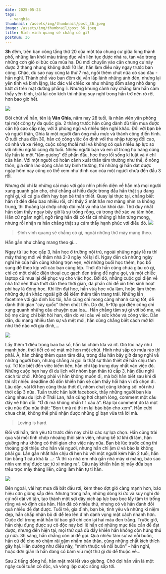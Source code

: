 ```yaml
---
date: 2025-05-23
tags:
  - vanghia
thumbnail: /assets/img/thumbnail/post_36.jpeg
image: /assets/img/thumbnail/post_36.jpeg
title: Đỉnh vinh quang sẽ chẳng có gì?
postnum: 36
---
```


**3h** đêm, trên ban công tầng thứ 20 của một tòa chung cư giữa lòng thành phố, những làn khói màu trắng đục vẫn liên tục được nhả ra, tan vào trong những cơn gió oi bức của mùa hạ. Dù mới chuyển vào căn chung cư này được 2 tháng nhưng không dưới 10 lần, hắn làm điều này ngay trước ban công. Chậc, dù sao nay cũng là thứ 7 mà, ngồi thêm chút nữa có sao đâu - hắn nghĩ. Thành phố vào ban đêm dù vẫn lấp lánh những ánh đèn, nhưng lại yên tĩnh và bình lặng, lác đác vài chiếc xe như những đốm sáng nhỏ đang lướt đi trên mặt đường phẳng lì. Nhưng khung cảnh này chẳng làm hắn cảm thấy yên bình, trái lại còn kích thí những suy nghĩ trong hắn trở nên rõ rệt hơn bao giờ hết.

<a class="post-image" display="center" >
	<img itemprop="image"  src="/assets/img/post_img/post36/balcony.jpeg"/>
</a>

Đôi chút về hắn, tên là **Văn Ghia**, năm nay 28 tuổi, là nhân viên văn phòng tại một công ty đa quốc gia. 2 tháng trước hắn cũng dành đủ tiền mua được căn hộ cao cấp này, với 3 phòng ngủ và nhiều tiện nghi khác. Đối với bạn bè và người thân, Ghia là một người đàn ông mẫu mực và thành công điển hình. Ở tuổi chưa đến 30, hắn có công việc ổn định với thu nhập tương đối cao, có nhà và xe riêng, cuộc sống thoải mái và không có quá nhiều áp lực so với nhiều người cùng độ tuổi. Nhiều người bạn và em út trong họ hàng cũng lấy hắn là một "tấm gương" để phấn đấu, học theo lối sống kỉ luật và ý chí của hắn. Với một người có hoàn cảnh xuất thân tầm thường như thế, ở nông thôn, gia đình lao động chân tay bình thường, thì những gì hắn đạt được ngày hôm nay cũng có thể xem như đỉnh cao của một người chưa đến đầu 3 rồi. 

Nhưng đó chỉ là những cái mác với góc nhìn phiến diện về hắn mà mọi người xung quanh gán cho, chứ chẳng ai hiểu được trong đầu hắn thật sự đang nghĩ gì, kể cả gia đình hay bạn bè thân thiết. Quay lại thực tại, chẳng biết hắn rít đến điếu bao nhiều rồi, chỉ thấy 2 mắt hắn mơ màng nhìn ra không trung, thi thoảng lại chớp chớp đôi mắt và nhả làn khói dài. Thứ duy nhất hắn cảm thấy ngay bây giờ là sự trống rỗng, cả trong thể xác và tâm hồn. Hắn cứ ngẫm nghĩ, ngỡ rằng hắn đã có tất cả những gì hắn từng mong, nhưng rồi nhận ra hắn chẳng thật sự cảm thấy hạnh phúc với điều đó.
<a class="post-image" display="center" >
<img itemprop="image"  src="/assets/img/post_img/post36/success.jpeg"/>
</a>
<br>


> Đỉnh vinh quang sẽ chẳng có gì, ngoài những thứ mày mang theo.

Hắn gần như chẳng mang theo gì...

Ngay từ lúc học cấp 3, hắn học ở trường nội trú, ngoài những ngày lễ ra thì mấy tháng mới về thăm nhà 2-3 ngày rồi lại đi. Ngay đến cả những ngày nghỉ hè của hắn cũng không trọn vẹn, với những buổi học thêm, học bổ sung để theo kịp với các bạn cùng lớp. Thời đó hắn cũng chưa giàu có gì, chỉ có một chiếc điện thoại cục gạch đen trắng để nghe gọi, và một chiếc laptop cũ mua lại để phục vụ cho việc học. Bởi đó, những cuộc gọi điện về nhà trở nên thưa thớt dần theo thời gian, đa phần chỉ để xin tiền sinh hoạt phí hay là đóng học. 
Khi lên đại học, hắn vừa học vừa làm, hoặc làm thêm những dự án khác ngoài giờ để kiếm thêm tiền trang trải. Những lần facetime với gia đình lúc tối, hắn cũng chỉ mong càng nhanh càng tốt, để dành thời gian "cày quốc" thêm chút tiền. Do đó, 5-10p gọi điện cũng chỉ xung quanh những câu chuyện qua loa... Hắn chẳng tâm sự gì với bố mẹ, và bố mẹ cũng chỉ biết hỏi han, dặn dò vài câu về sức khỏe và công việc. Dần dần, dù mang nhiều tâm sự và mệt mỏi, hắn cũng chẳng biết cách mở lời như thế nào với gia đình,...

<a class="post-image" display="center" >
<img itemprop="image"  src="/assets/img/post_img/post36/already.jpeg"/>
</a>

Lấy thêm 1 điếu trong bao ba số, hắn lại châm lửa và rít. Gió lúc này như mạnh hơn, thời tiết có vẻ mát mẻ hơn một chút. Hình như sắp có mưa rào thì phải. À, hắn chẳng thèm quan tâm đâu, trong đầu hắn bây giờ đang nghĩ về những người bạn, nhưng chẳng ai gọi là thật sự thân thiết để hắn chịu tâm sự. Từ lúc biết đến việc kiếm tiền, hắn chỉ tập trung duy nhất vào việc đó. Những cuộc hẹn hay đi du lịch với nhóm bạn thân từ cấp 3, hắn đều nghĩ cách từ chối. Không phải vì hắn không muốn đi, mà bởi hắn biết sau khi đi thì rất nhiều deadline đổ dồn khiến hắn sẽ cảm thấy hối hận vì đã chọn đi. Lâu dần, vài lời hẹn cũng thưa thớt đi, nhóm chat cũng không sôi nổi như thời cấp 3 nữa. Tuần trước hắn lướt facebook, thấy những người bạn kia cùng nhau du lịch ở Thái Lan, hắn cũng hơi chạnh lòng, comment một câu đầy vẻ hờn dỗi: "Ơ đi mà không nhắn t 1 câu à". Đáp lại comment đó là một câu nửa đùa nửa thật: "Bọn t mà rủ thì m lại báo bận cho xem". Hắn cười chua chát, không thể phủ nhận được những gì bạn vừa trả lời mà. 
<br>

> Loving is hard.

Đối với hắn, tình yêu từ trước đến nay chỉ là các sự lựa chọn. Hắn cũng trải qua vài mối tình chớp nhoáng thời sinh viên, nhưng kể từ khi đi làm, hắn giường như không có thời gian cho việc này nữa. Bạn bè lúc trước cũng thi thoảng giới thiệu cho hắn vài người, nhưng hắn chỉ ậm ừ và bảo là không phải gu. Lần gần nhất hắn chịu đi hẹn hò với một người kém hắn 2 tuổi, hắn tán bằng 1 câu khá là ...: "À thì ra nhà em nhà gần nhà máy xi măng, bảo sao nhìn em như được tạc từ xi măng ra". Câu này khiến hắn bị mấy đứa bạn trêu trọc mấy tháng liền, cũng làm hắn tự ti hẳn. 

<a class="post-image" display="center" >
<img itemprop="image"  src="/assets/img/post_img/post36/rain.jpg"/>
</a>

Bên ngoài, vài hạt mưa đã bắt đầu rơi, kèm theo đợt gió càng mạnh hơn, báo hiệu cơn giông sắp đến. Nhưng trong hắn, những dòng kí ức và suy nghĩ đó cứ nối dài vô tận, tạo thành một sợi dây xích áp lực bao bọc lấy tâm trí trống rỗng và vô định của hắn. Hắn đã có nhiều thứ, nhưng có vẻ hắn đánh đổi quá nhiều để đạt được. Tuổi trẻ, gia đình, bạn bè, tình yêu và những kỉ niệm đẹp, hắn chấp nhận bỏ đi để leo lên đỉnh danh vọng một cách nhanh hơn. Cuộc đời trong mắt hắn từ bao giờ chỉ còn lại hai màu đen trắng. Trước giờ, hắn chịu đựng được sự cô độc này bởi lẽ hắn có những mục tiêu cần để đạt được, nhưng đến hiện tại, mọi thứ quá đủ đầy khiến hắn không còn hứng thú gì nữa. 3h sáng, hắn chẳng còn ai để gọi. Quá nhiều tâm sự và nỗi buồn, hắn cứ để cho nó chậm rãi gặm nhấm bản thân, cùng những chất kích thích gây hại. Hắn dường như điều này, "mình thuộc về nỗi buồn" - hắn nghĩ, hoặc đơn giản là hắn đang cố bám víu một thứ gì đó để thuộc về... 

Sau 2 tiếng đồng hồ, hắn mệt mỏi lết vào giường. Chờ đợi hắn vẫn là một ngày cuối tuần cô độc, và vòng lặp cuộc sống sắp tới.


